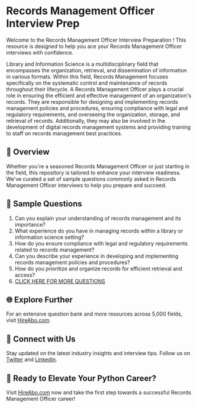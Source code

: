 # Records Management Officer Interview Prep

Welcome to the Records Management Officer Interview Preparation ! This resource is designed to help you ace your Records Management Officer interviews with confidence.

Library and Information Science is a multidisciplinary field that encompasses the organization, retrieval, and dissemination of information in various formats. Within this field, Records Management focuses specifically on the systematic control and maintenance of records throughout their lifecycle. A Records Management Officer plays a crucial role in ensuring the efficient and effective management of an organization's records. They are responsible for designing and implementing records management policies and procedures, ensuring compliance with legal and regulatory requirements, and overseeing the organization, storage, and retrieval of records. Additionally, they may also be involved in the development of digital records management systems and providing training to staff on records management best practices.

## 🚀 Overview

Whether you're a seasoned Records Management Officer or just starting in the field, this repository is tailored to enhance your interview readiness. We've curated a set of sample questions commonly asked in Records Management Officer interviews to help you prepare and succeed.

## 📝 Sample Questions

1. Can you explain your understanding of records management and its importance?
2. What experience do you have in managing records within a library or information science setting?
3. How do you ensure compliance with legal and regulatory requirements related to records management?
4. Can you describe your experience in developing and implementing records management policies and procedures?
5. How do you prioritize and organize records for efficient retrieval and access?
6. [CLICK HERE FOR MORE QUESTIONS](https://hireabo.com/job/18_3_31/Records%20Management%20Officer)

## 🌐 Explore Further

For an extensive question bank and more resources across 5,000 fields, visit [HireAbo.com](https://www.hireabo.com).

## 📱 Connect with Us

Stay updated on the latest industry insights and interview tips. Follow us on [Twitter](https://twitter.com/hireabo) and [LinkedIn](https://www.linkedin.com/in/hire-abo-3609972a8/).

## 🚀 Ready to Elevate Your Python Career?

Visit [HireAbo.com](https://www.hireabo.com) now and take the first step towards a successful Records Management Officer career!